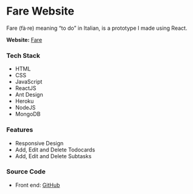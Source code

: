 # Fare Website
Fare (fà·re) meaning “to do” in Italian, is a prototype I made using React.

<b>Website:</b> [Fare](https://bitvivaz.com/fare/)

### Tech Stack 
- HTML
- CSS
- JavaScript
- ReactJS
- Ant Design
- Heroku
- NodeJS
- MongoDB

### Features
- Responsive Design
- Add, Edit and Delete Todocards
- Add, Edit and Delete Subtasks 

### Source Code

- Front end: [GitHub](https://github.com/bitVivAZ/fare)


